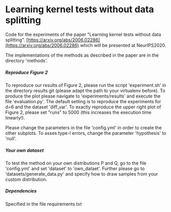 # Learning kernel tests without data splitting

Code for the experiments of the paper "Learning kernel tests without data splitting".
[https://arxiv.org/abs/2006.02286](https://arxiv.org/abs/2006.02286) which will be presented at NeurIPS2020.

The implementations of the methods as described in the paper are in the directory 'methods'.

##### Reproduce Figure 2
To reproduce our results of Figure 2, please run the script 'experiment.sh' in the directory results 
git (please adapt the path to your virtualenv before).
To produce the plot please navigate to 'experiments/results' and execute the file 'evaluation.py'.
The default setting is to reproduce the experiments for d=6 and the dataset 'diff_var'. To exactly reproduce the upper 
right plot of Figure 2, please set "runs" to 5000 (this increases the execution time linearly!).

Please change the parameters in the file 'config.yml' in order to create the other subplots.
To asses type-I errors, change the parameter 'hypothesis' to 'null'.



##### Your own dataset  
To test the method on your own distributions P and Q, go to the file 'config.yml' and 
set 'dataset' to 'own_dataet'. Further please go to 'datasets/generate_data.py' and specify
how to draw samples from your custom distribution.

##### Dependencies
Specified in the file requirements.txt
